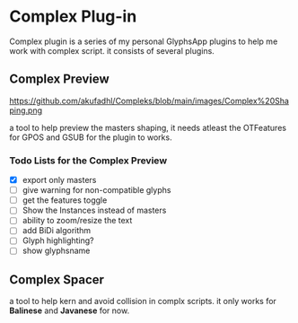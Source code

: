 # Complex Plug-in

Complex plugin is a series of my personal GlyphsApp plugins to help me work with complex script. it consists of several plugins.

## Complex Preview
https://github.com/akufadhl/Compleks/blob/main/images/Complex%20Shaping.png

a tool to help preview the masters shaping, it needs atleast the OTFeatures for GPOS and GSUB for the plugin to works.

### Todo Lists for the Complex Preview
- [x] export only masters
- [ ] give warning for non-compatible glyphs
- [ ] get the features toggle
- [ ] Show the Instances instead of masters
- [ ] ability to zoom/resize the text
- [ ] add BiDi algorithm
- [ ] Glyph highlighting?
- [ ] show glyphsname

## Complex Spacer
a tool to help kern and avoid collision in complx scripts. it only works for **Balinese** and **Javanese** for now.
